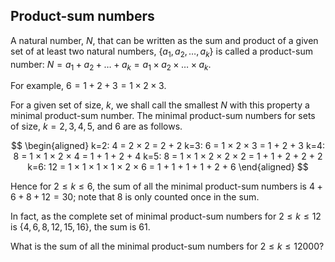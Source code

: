 ## Product-sum numbers

A natural number, $N$, that can be written as the sum and product of a given set of at least two natural numbers, $\{a_1, a_2, \dots , a_k\}$ is called a product-sum number: $N = a_1 + a_2 + \dots + a_k = a_1 × a_2 × \dots × a_k$.

For example, $6 = 1 + 2 + 3 = 1 × 2 × 3$.

For a given set of size, $k$, we shall call the smallest $N$ with this property a minimal product-sum number. The minimal product-sum numbers for sets of size, $k = 2, 3, 4, 5$, and $6$ are as follows.

$$
\begin{aligned}
k=2: 4 = 2 × 2 = 2 + 2
k=3: 6 = 1 × 2 × 3 = 1 + 2 + 3
k=4: 8 = 1 × 1 × 2 × 4 = 1 + 1 + 2 + 4
k=5: 8 = 1 × 1 × 2 × 2 × 2 = 1 + 1 + 2 + 2 + 2
k=6: 12 = 1 × 1 × 1 × 1 × 2 × 6 = 1 + 1 + 1 + 1 + 2 + 6
\end{aligned}
$$

Hence for $2≤k≤6$, the sum of all the minimal product-sum numbers is $4+6+8+12 = 30$; note that $8$ is only counted once in the sum.

In fact, as the complete set of minimal product-sum numbers for $2≤k≤12$ is $\{4, 6, 8, 12, 15, 16\}$, the sum is $61$.

What is the sum of all the minimal product-sum numbers for $2≤k≤12000$?
